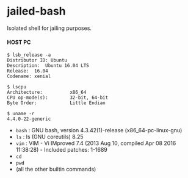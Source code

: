 # jailed-bash
Isolated shell for jailing purposes.

#### HOST PC  
    $ lsb_release -a
    Distributor ID: Ubuntu  
    Description:  Ubuntu 16.04 LTS  
    Release:  16.04  
    Codename: xenial  

    $ lscpu
    Architecture:          x86_64
    CPU op-mode(s):        32-bit, 64-bit
    Byte Order:            Little Endian

    $ uname -r
    4.4.0-22-generic



- `bash` : GNU bash, version 4.3.42(1)-release (x86_64-pc-linux-gnu)
- `ls` : ls (GNU coreutils) 8.25
- `vim` : VIM - Vi IMproved 7.4 (2013 Aug 10, compiled Apr 08 2016 11:38:28) - Included patches: 1-1689
- `cd`
- `pwd`
- (all the other builtin commands)
